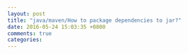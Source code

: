 ```yaml
---
layout: post
title: "java/maven/How to package dependencies to jar?"
date: 2016-05-24 15:03:35 +0800
comments: true
categories: 
---
```


